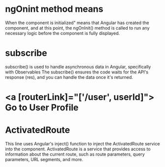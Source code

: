 # ngOnint method means
When the component is initialized" means that Angular has created the component, and at this point, the ngOnInit() method is called to run any necessary logic before the component is fully displayed.

# subscribe
subscribe() is used to handle asynchronous data in Angular, specifically with Observables
The subscribe() ensures the code waits for the API's response (res), and you can handle the data once it's returned.

# <a [routerLink]="['/user', userId]"> Go to User Profile </a>

# ActivatedRoute
This line uses Angular's inject() function to inject the ActivatedRoute service into the component.
ActivatedRoute is a service that provides access to information about the current route, such as route parameters, query parameters, URL segments, and more.

